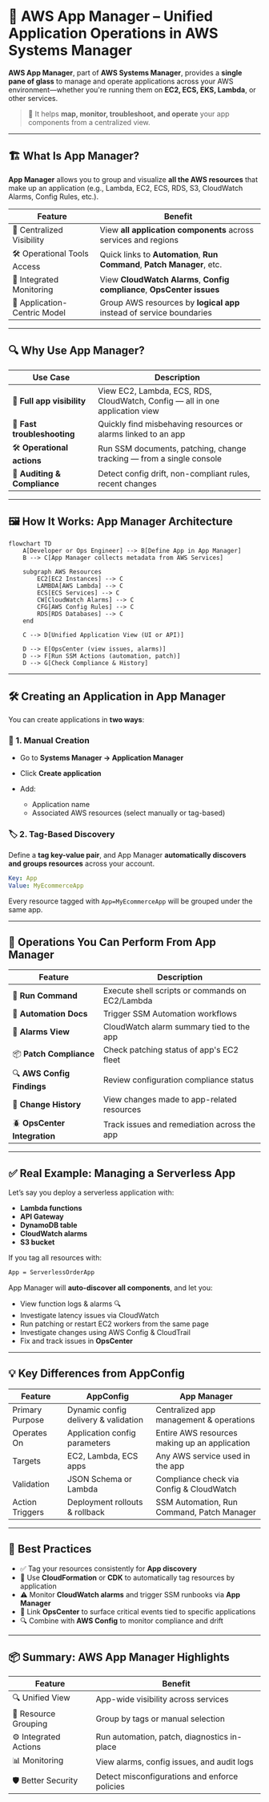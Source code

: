 # 🧩 **AWS App Manager – Unified Application Operations in AWS Systems Manager**

**AWS App Manager**, part of **AWS Systems Manager**, provides a **single pane of glass** to manage and operate applications across your AWS environment—whether you're running them on **EC2, ECS, EKS, Lambda**, or other services.

> 🎯 It helps **map, monitor, troubleshoot, and operate** your app components from a centralized view.

---

## 🏗️ **What Is App Manager?**

**App Manager** allows you to group and visualize **all the AWS resources** that make up an application (e.g., Lambda, EC2, ECS, RDS, S3, CloudWatch Alarms, Config Rules, etc.).

| Feature                      | Benefit                                                                 |
| ---------------------------- | ----------------------------------------------------------------------- |
| 🧭 Centralized Visibility    | View **all application components** across services and regions         |
| 🛠️ Operational Tools Access  | Quick links to **Automation**, **Run Command**, **Patch Manager**, etc. |
| 🚨 Integrated Monitoring     | View **CloudWatch Alarms**, **Config compliance**, **OpsCenter issues** |
| 🧩 Application-Centric Model | Group AWS resources by **logical app** instead of service boundaries    |

---

## 🔍 **Why Use App Manager?**

| Use Case                     | Description                                                                  |
| ---------------------------- | ---------------------------------------------------------------------------- |
| 👀 **Full app visibility**   | View EC2, Lambda, ECS, RDS, CloudWatch, Config — all in one application view |
| 🔎 **Fast troubleshooting**  | Quickly find misbehaving resources or alarms linked to an app                |
| 🛠️ **Operational actions**   | Run SSM documents, patching, change tracking — from a single console         |
| 📜 **Auditing & Compliance** | Detect config drift, non-compliant rules, recent changes                     |

---

## 🖼️ **How It Works: App Manager Architecture**

```mermaid
flowchart TD
    A[Developer or Ops Engineer] --> B[Define App in App Manager]
    B --> C[App Manager collects metadata from AWS Services]

    subgraph AWS Resources
        EC2[EC2 Instances] --> C
        LAMBDA[AWS Lambda] --> C
        ECS[ECS Services] --> C
        CW[CloudWatch Alarms] --> C
        CFG[AWS Config Rules] --> C
        RDS[RDS Databases] --> C
    end

    C --> D[Unified Application View (UI or API)]

    D --> E[OpsCenter (view issues, alarms)]
    D --> F[Run SSM Actions (automation, patch)]
    D --> G[Check Compliance & History]
```

---

## 🛠️ **Creating an Application in App Manager**

You can create applications in **two ways**:

### 🧠 1. **Manual Creation**

- Go to **Systems Manager → Application Manager**
- Click **Create application**
- Add:

  - Application name
  - Associated AWS resources (select manually or tag-based)

### 🏷️ 2. **Tag-Based Discovery**

Define a **tag key-value pair**, and App Manager **automatically discovers and groups resources** across your account.

```yaml
Key: App
Value: MyEcommerceApp
```

Every resource tagged with `App=MyEcommerceApp` will be grouped under the same app.

---

## 🧪 **Operations You Can Perform From App Manager**

| Feature                     | Description                                     |
| --------------------------- | ----------------------------------------------- |
| 🔄 **Run Command**          | Execute shell scripts or commands on EC2/Lambda |
| 🧰 **Automation Docs**      | Trigger SSM Automation workflows                |
| 🚨 **Alarms View**          | CloudWatch alarm summary tied to the app        |
| 📦 **Patch Compliance**     | Check patching status of app's EC2 fleet        |
| 🔍 **AWS Config Findings**  | Review configuration compliance status          |
| 📖 **Change History**       | View changes made to app-related resources      |
| 🪲 **OpsCenter Integration** | Track issues and remediation across the app     |

---

## ✅ **Real Example: Managing a Serverless App**

Let’s say you deploy a serverless application with:

- **Lambda functions**
- **API Gateway**
- **DynamoDB table**
- **CloudWatch alarms**
- **S3 bucket**

If you tag all resources with:

```bash
App = ServerlessOrderApp
```

App Manager will **auto-discover all components**, and let you:

- View function logs & alarms 🔍
- Investigate latency issues via CloudWatch
- Run patching or restart EC2 workers from the same page
- Investigate changes using AWS Config & CloudTrail
- Fix and track issues in **OpsCenter**

---

## 💡 **Key Differences from AppConfig**

| Feature         | AppConfig                            | App Manager                                   |
| --------------- | ------------------------------------ | --------------------------------------------- |
| Primary Purpose | Dynamic config delivery & validation | Centralized app management & operations       |
| Operates On     | Application config parameters        | Entire AWS resources making up an application |
| Targets         | EC2, Lambda, ECS apps                | Any AWS service used in the app               |
| Validation      | JSON Schema or Lambda                | Compliance check via Config & CloudWatch      |
| Action Triggers | Deployment rollouts & rollback       | SSM Automation, Run Command, Patch Manager    |

---

## 🧠 **Best Practices**

- ✅ Tag your resources consistently for **App discovery**
- 📌 Use **CloudFormation** or **CDK** to automatically tag resources by application
- ⚠️ Monitor **CloudWatch alarms** and trigger SSM runbooks via **App Manager**
- 🧪 Link **OpsCenter** to surface critical events tied to specific applications
- 🔍 Combine with **AWS Config** to monitor compliance and drift

---

## 📦 **Summary: AWS App Manager Highlights**

| Feature               | Benefit                                       |
| --------------------- | --------------------------------------------- |
| 🔍 Unified View       | App-wide visibility across services           |
| 🎯 Resource Grouping  | Group by tags or manual selection             |
| ⚙️ Integrated Actions | Run automation, patch, diagnostics in-place   |
| 📊 Monitoring         | View alarms, config issues, and audit logs    |
| 🛡️ Better Security    | Detect misconfigurations and enforce policies |
